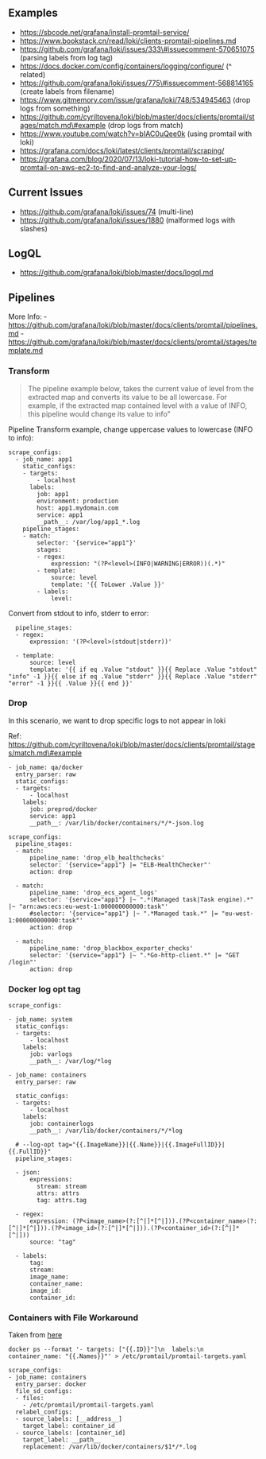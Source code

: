 Examples
--------

-   https://sbcode.net/grafana/install-promtail-service/
-   https://www.bookstack.cn/read/loki/clients-promtail-pipelines.md
-   https://github.com/grafana/loki/issues/333\#issuecomment-570651075 (parsing labels from log tag)
-   https://docs.docker.com/config/containers/logging/configure/ (^ related)
-   https://github.com/grafana/loki/issues/775\#issuecomment-568814165 (create labels from filename)
-   https://www.gitmemory.com/issue/grafana/loki/748/534945463 (drop logs from something)
-   https://github.com/cyriltovena/loki/blob/master/docs/clients/promtail/stages/match.md\#example (drop logs from match)
-   https://www.youtube.com/watch?v=bIAC0uQee0k (using promtail with loki)
-   https://grafana.com/docs/loki/latest/clients/promtail/scraping/
-   https://grafana.com/blog/2020/07/13/loki-tutorial-how-to-set-up-promtail-on-aws-ec2-to-find-and-analyze-your-logs/

Current Issues
--------------

-   https://github.com/grafana/loki/issues/74 (multi-line)
-   https://github.com/grafana/loki/issues/1880 (malformed logs with slashes)

LogQL
-----

-   https://github.com/grafana/loki/blob/master/docs/logql.md

Pipelines
---------

More Info: - https://github.com/grafana/loki/blob/master/docs/clients/promtail/pipelines.md - https://github.com/grafana/loki/blob/master/docs/clients/promtail/stages/template.md

### Transform

> The pipeline example below, takes the current value of level from the extracted map and converts its value to be all lowercase. For example, if the extracted map contained level with a value of INFO, this pipeline would change its value to info"

Pipeline Transform example, change uppercase values to lowercase (INFO to info):

    scrape_configs:
      - job_name: app1
        static_configs:
        - targets:
            - localhost
          labels:
            job: app1
            environment: production
            host: app1.mydomain.com
            service: app1
            __path__: /var/log/app1_*.log
        pipeline_stages:
        - match:
            selector: '{service="app1"}'
            stages:
            - regex:
                expression: "(?P<level>(INFO|WARNING|ERROR))(.*)"
            - template:
                source: level
                template: '{{ ToLower .Value }}'
            - labels:
                level:

Convert from stdout to info, stderr to error:

      pipeline_stages:
      - regex:
          expression: '(?P<level>(stdout|stderr))'

      - template:
          source: level
          template: '{{ if eq .Value "stdout" }}{{ Replace .Value "stdout" "info" -1 }}{{ else if eq .Value "stderr" }}{{ Replace .Value "stderr" "error" -1 }}{{ .Value }}{{ end }}'

### Drop

In this scenario, we want to drop specific logs to not appear in loki

Ref: https://github.com/cyriltovena/loki/blob/master/docs/clients/promtail/stages/match.md\#example

    - job_name: qa/docker
      entry_parser: raw
      static_configs:
      - targets:
          - localhost
        labels:
          job: preprod/docker
          service: app1
          __path__: /var/lib/docker/containers/*/*-json.log

    scrape_configs:
      pipeline_stages:
      - match:
          pipeline_name: 'drop_elb_healthchecks'
          selector: '{service="app1"} |= "ELB-HealthChecker"'
          action: drop

      - match:
          pipeline_name: 'drop_ecs_agent_logs'
          selector: '{service="app1"} |~ ".*(Managed task|Task engine).*" |~ "arn:aws:ecs:eu-west-1:000000000000:task"'
          #selector: '{service="app1"} |~ ".*Managed task.*" |= "eu-west-1:000000000000:task"'
          action: drop

      - match:
          pipeline_name: 'drop_blackbox_exporter_checks'
          selector: '{service="app1"} |~ ".*Go-http-client.*" |= "GET /login"'
          action: drop

### Docker log opt tag

    scrape_configs:

    - job_name: system
      static_configs:
      - targets:
          - localhost
        labels:
          job: varlogs
          __path__: /var/log/*log

    - job_name: containers
      entry_parser: raw

      static_configs:
      - targets:
          - localhost
        labels:
          job: containerlogs
          __path__: /var/lib/docker/containers/*/*log

      # --log-opt tag="{{.ImageName}}|{{.Name}}|{{.ImageFullID}}|{{.FullID}}"
      pipeline_stages:

      - json:
          expressions:
            stream: stream
            attrs: attrs
            tag: attrs.tag

      - regex:
          expression: (?P<image_name>(?:[^|]*[^|])).(?P<container_name>(?:[^|]*[^|])).(?P<image_id>(?:[^|]*[^|])).(?P<container_id>(?:[^|]*[^|]))
          source: "tag"

      - labels:
          tag:
          stream:
          image_name:
          container_name:
          image_id:
          container_id:

### Containers with File Workaround

Taken from [here](https://github.com/grafana/loki/issues/333#issuecomment-637401983)

    docker ps --format '- targets: ["{{.ID}}"]\n  labels:\n    container_name: "{{.Names}}"' > /etc/promtail/promtail-targets.yaml

    scrape_configs:
    - job_name: containers
      entry_parser: docker
      file_sd_configs:
      - files:
        - /etc/promtail/promtail-targets.yaml
      relabel_configs:
      - source_labels: [__address__]
        target_label: container_id
      - source_labels: [container_id]
        target_label: __path__
        replacement: /var/lib/docker/containers/$1*/*.log

